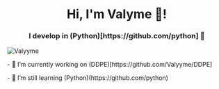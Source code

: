 <h1 align="center">Hi, I'm Valyme 👋!</h1>
<h3 align="center">I develop in (Python)[https://github.com/python] 🐍</h3>

<p align="left"><img src="https://komarev.com/ghpvc/?username=Valyyme&color=red&style=flat" alt="Valyyme"/></p>

<p align="left">- 🔭 I’m currently working on (DDPE)[https://github.com/Valyyme/DDPE]</p>
<p align="left">- 🌱 I’m still learning (Python)(https://github.com/python)</p>

<!--
**Valyyme/Valyyme** is a ✨ _special_ ✨ repository because its `README.md` (this file) appears on your GitHub profile.

Here are some ideas to get you started:

- 🔭 I’m currently working on ...
- 🌱 I’m currently learning ...
- 👯 I’m looking to collaborate on ...
- 🤔 I’m looking for help with ...
- 💬 Ask me about ...
- 📫 How to reach me: ...
- 😄 Pronouns: ...
- ⚡ Fun fact: ...
-->
